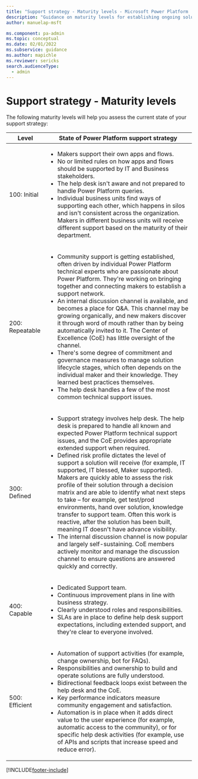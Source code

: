 ```yaml
---
title: "Support strategy - Maturity levels - Microsoft Power Platform | MicrosoftDocs"
description: "Guidance on maturity levels for establishing ongoing solution and maker support for Microsoft Power Platform."
author: manuelap-msft

ms.component: pa-admin
ms.topic: conceptual
ms.date: 02/01/2022
ms.subservice: guidance
ms.author: mapichle
ms.reviewer: sericks
search.audienceType: 
  - admin
---
```


# Support strategy - Maturity levels

The following maturity levels will help you assess the current state of your support strategy:

| **Level** | **State of Power Platform support strategy** |
| --- | --- |
| 100: Initial | <ul><li>Makers support their own apps and flows.</li><li>No or limited rules on how apps and flows should be supported by IT and Business stakeholders.</li><li>The help desk isn't aware and not prepared to handle Power Platform queries.</li><li>Individual business units find ways of supporting each other, which happens in silos and isn't consistent across the organization. Makers in different business units will receive different support based on the maturity of their department.</li></ul> |
| 200: Repeatable | <ul><li>Community support is getting established, often driven by individual Power Platform technical experts who are passionate about Power Platform. They're working on bringing together and connecting makers to establish a support network.</li><li>An internal discussion channel is available, and becomes a place for Q&A. This channel may be growing organically, and new makers discover it through word of mouth rather than by being automatically invited to it. The Center of Excellence (CoE) has little oversight of the channel. </li><li>There's some degree of commitment and governance measures to manage solution lifecycle stages, which often depends on the individual maker and their knowledge. They learned best practices themselves.</li><li>The help desk handles a few of the most common technical support issues. |
| 300: Defined | <ul><li>Support strategy involves help desk. The help desk is prepared to handle all known and expected Power Platform technical support issues, and the CoE provides appropriate extended support when required.</li><li>Defined risk profile dictates the level of support a solution will receive (for example, IT supported, IT blessed, Maker supported). Makers are quickly able to assess the risk profile of their solution through a decision matrix and are able to identify what next steps to take – for example, get test/prod environments, hand over solution, knowledge transfer to support team. Often this work is reactive, after the solution has been built, meaning IT doesn't have advance visibility.</li><li>The internal discussion channel is now popular and largely self-sustaining. CoE members actively monitor and manage the discussion channel to ensure questions are answered quickly and correctly.</li></ul>|
| 400: Capable | <ul><li>Dedicated Support team.</li><li>Continuous improvement plans in line with business strategy.</li><li>Clearly understood roles and responsibilities.</li><li>SLAs are in place to define help desk support expectations, including extended support, and they're clear to everyone involved. </li></ul>|
| 500: Efficient | <ul><li>Automation of support activities (for example, change ownership, bot for FAQs). </li><li>Responsibilities and ownership to build and operate solutions are fully understood. </li><li>Bidirectional feedback loops exist between the help desk and the CoE.</li><li>Key performance indicators measure community engagement and satisfaction.</li><li>Automation is in place when it adds direct value to the user experience (for example, automatic access to the community), or for specific help desk activities (for example, use of APIs and scripts that increase speed and reduce error). </li></ul>|

[!INCLUDE[footer-include](../../includes/footer-banner.md)]
